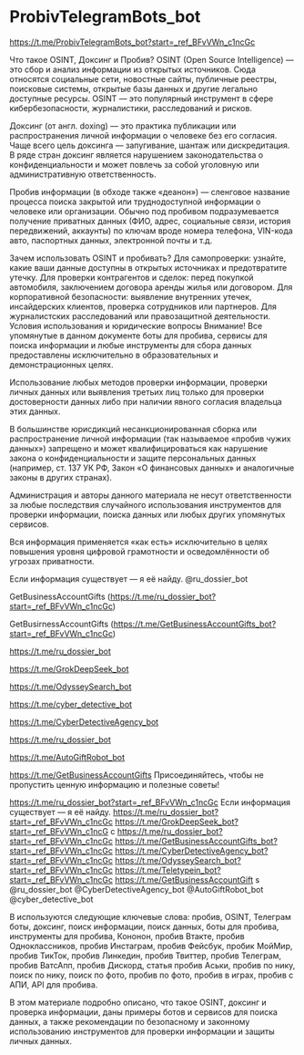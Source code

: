 # ProbivTelegramBots_bot
https://t.me/ProbivTelegramBots_bot?start=_ref_BFvVWn_c1ncGc


Что такое OSINT, Доксинг и Пробив?
OSINT (Open Source Intelligence) — это сбор и анализ информации из открытых источников. Сюда относятся социальные сети, новостные сайты, публичные реестры, поисковые системы, открытые базы данных и другие легально доступные ресурсы. OSINT — это популярный инструмент в сфере кибербезопасности, журналистики, расследований и рисков.

Доксинг (от англ. doxing) — это практика публикации или распространения личной информации о человеке без его согласия. Чаще всего цель доксинга — запугивание, шантаж или дискредитация. В ряде стран доксинг является нарушением законодательства о конфиденциальности и может повлечь за собой уголовную или административную ответственность.

Пробив информации (в обходе также «деанон») — сленговое название процесса поиска закрытой или труднодоступной информации о человеке или организации. Обычно под пробивом подразумевается получение приватных данных (ФИО, адрес, социальные связи, история передвижений, аккаунты) по ключам вроде номера телефона, VIN-кода авто, паспортных данных, электронной почты и т.д.

Зачем использовать OSINT и пробивать?
Для самопроверки: узнайте, какие ваши данные доступны в открытых источниках и предотвратите утечку.
Для проверки контрагентов и сделок: перед покупкой автомобиля, заключением договора аренды жилья или договором.
Для корпоративной безопасности: выявление внутренних утечек, инсайдерских клиентов, проверка сотрудников или партнеров.
Для журналистских расследований или правозащитной деятельности.
Условия использования и юридические вопросы
Внимание! Все упомянутые в данном документе боты для пробива, сервисы для поиска информации и любые инструменты для сбора данных предоставлены исключительно в образовательных и демонстрационных целях.

Использование любых методов проверки информации, проверки личных данных или выявления третьих лиц только для проверки достоверности данных либо при наличии явного согласия владельца этих данных.

В большинстве юрисдикций несанкционированная сборка или распространение личной информации (так называемое «пробив чужих данных») запрещено и может квалифицироваться как нарушение закона о конфиденциальности и защите персональных данных (например, ст. 137 УК РФ, Закон «О финансовых данных» и аналогичные законы в других странах).

Администрация и авторы данного материала не несут ответственности за любые последствия случайного использования инструментов для проверки информации, поиска данных или любых других упомянутых сервисов.

Вся информация применяется «как есть» исключительно в целях повышения уровня цифровой грамотности и осведомлённости об угрозах приватности.


Если информация существует — я её найду. @ru_dossier_bot  

GetBusinessAccountGifts (https://t.me/ru_dossier_bot?start=_ref_BFvVWn_c1ncGc)

GetBusirnessAccountGifts (https://t.me/GetBusinessAccountGifts_bot?start=_ref_BFvVWn_c1ncGc)

https://t.me/ru_dossier_bot

https://t.me/GrokDeepSeek_bot

https://t.me/OdysseySearch_bot

https://t.me/cyber_detective_bot

https://t.me/CyberDetectiveAgency_bot

https://t.me/ru_dossier_bot

https://t.me/AutoGiftRobot_bot

https://t.me/GetBusinessAccountGifts
Присоединяйтесь, чтобы не пропустить ценную информацию и полезные советы!

https://t.me/ru_dossier_bot?start=_ref_BFvVWn_c1ncGc
Если информация существует — я её найду.
https://t.me/ru_dossier_bot?start=_ref_BFvVWn_c1ncGc
https://t.me/GrokDeepSeek_bot?start=_ref_BFvVWn_c1ncG
c https://t.me/ru_dossier_bot?start=_ref_BFvVWn_c1ncGc
https://t.me/GetBusinessAccountGifts_bot?start=_ref_BFvVWn_c1ncGc
https://t.me/CyberDetectiveAgency_bot?start=_ref_BFvVWn_c1ncGc
https://t.me/OdysseySearch_bot?start=_ref_BFvVWn_c1ncGc
https://t.me/Teletypein_bot?start=_ref_BFvVWn_c1ncGc
https://t.me/GetBusinessAccountGift
s @ru_dossier_bot @CyberDetectiveAgency_bot @AutoGiftRobot_bot @cyber_detective_bot

В используются следующие ключевые слова: пробив, OSINT, Телеграм боты, доксинг, поиск информации, поиск данных, боты для пробива, инструменты для пробива, Кононон, пробив Втакте, пробив Одноклассников, пробив Инстаграм, пробив Фейсбук, пробик МойМир, пробив ТикТок, пробив Линкедин, пробив Твиттер, пробив Телеграм, пробив ВатсАпп, пробив Дискорд, статья пробив Аськи, пробив по нику, поиск по нику, поиск по фото, пробив по фото, пробив в играх, пробив с АПИ, API для пробива.

В этом материале подробно описано, что такое OSINT, доксинг и проверка информации, даны примеры ботов и сервисов для поиска данных, а также рекомендации по безопасному и законному использованию инструментов для проверки информации и защиты личных данных.
